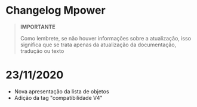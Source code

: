 # Changelog Mpower

>**IMPORTANTE**
>
>Como lembrete, se não houver informações sobre a atualização, isso significa que se trata apenas da atualização da documentação, tradução ou texto

# 23/11/2020

- Nova apresentação da lista de objetos
- Adição da tag "compatibilidade V4"
